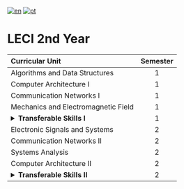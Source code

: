 [![en](https://img.shields.io/badge/lang-en-red.svg)](https://github.com/rubenpeq/LECI-2/blob/main/README.md)
[![pt](https://img.shields.io/badge/lang-pt-green.svg)](https://github.com/rubenpeq/LECI-2/blob/main/README-PT.md)

# LECI 2nd Year

| Curricular Unit | Semester |
|      :---       |    :---:    |
| Algorithms and Data Structures        |  1  |
| Computer Architecture I               |  1  |
| Communication Networks I              |  1  |
| Mechanics and Electromagnetic Field   |  1  |
| <details><summary>**Transferable Skills I**</summary> Project Management <br /> Economics I <br /> Design Thinking </details> |  1  |
| Electronic Signals and Systems        |  2  |
| Communication Networks II             |  2  |
| Systems Analysis                      |  2  |
| Computer Architecture II              |  2  |
| <details><summary>**Transferable Skills II**</summary> Option I <br /> Option II <br /> Option III </details> |  2  |